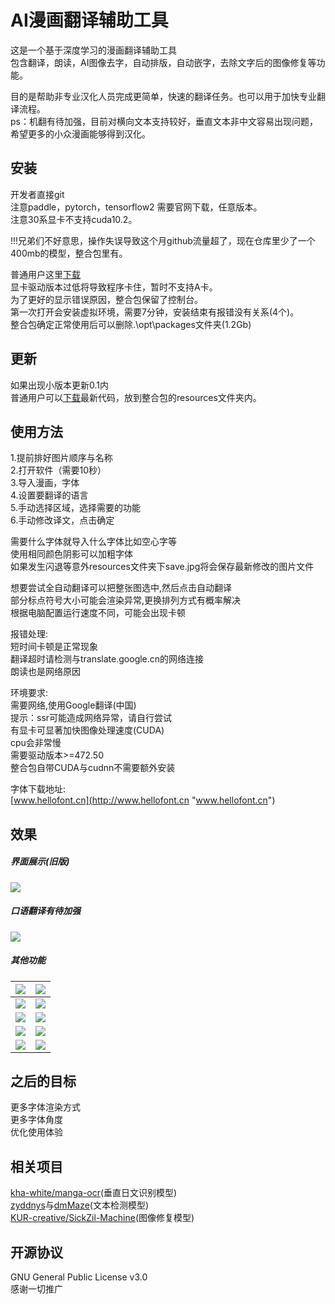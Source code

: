 # AI漫画翻译辅助工具
这是一个基于深度学习的漫画翻译辅助工具  
包含翻译，朗读，AI图像去字，自动排版，自动嵌字，去除文字后的图像修复等功能。

目的是帮助非专业汉化人员完成更简单，快速的翻译任务。也可以用于加快专业翻译流程。  
ps：机翻有待加强，目前对横向文本支持较好，垂直文本非中文容易出现问题，希望更多的小众漫画能够得到汉化。
## 安装
开发者直接git  
注意paddle，pytorch，tensorflow2 需要官网下载，任意版本。    
注意30系显卡不支持cuda10.2。
  
!!!兄弟们不好意思，操作失误导致这个月github流量超了，现在仓库里少了一个400mb的模型，整合包里有。  
  
普通用户这里[下载](https://github.com/jtl1207/comic-translation/releases "下载")   
显卡驱动版本过低将导致程序卡住，暂时不支持A卡。  
为了更好的显示错误原因，整合包保留了控制台。  
第一次打开会安装虚拟环境，需要7分钟，安装结束有报错没有关系(4个)。  
整合包确定正常使用后可以删除.\opt\packages文件夹(1.2Gb)
## 更新
如果出现小版本更新0.1内  
普通用户可以[下载](https://github.com/jtl1207/comic-translation/archive/refs/heads/main.zip )最新代码，放到整合包的resources文件夹内。  
  
## 使用方法
1.提前排好图片顺序与名称  
2.打开软件（需要10秒）  
3.导入漫画，字体  
4.设置要翻译的语言  
5.手动选择区域，选择需要的功能  
6.手动修改译文，点击确定  
  
需要什么字体就导入什么字体比如空心字等  
使用相同颜色阴影可以加粗字体  
如果发生闪退等意外resources文件夹下save.jpg将会保存最新修改的图片文件  

想要尝试全自动翻译可以把整张图选中,然后点击自动翻译  
部分标点符号大小可能会渲染异常,更换排列方式有概率解决  
根据电脑配置运行速度不同，可能会出现卡顿  
  
报错处理:  
短时间卡顿是正常现象  
翻译超时请检测与translate.google.cn的网络连接  
朗读也是网络原因  
  
环境要求:  
需要网络,使用Google翻译(中国)  
提示：ssr可能造成网络异常，请自行尝试  
有显卡可显著加快图像处理速度(CUDA)  
cpu会非常慢  
需要驱动版本>=472.50  
整合包自带CUDA与cudnn不需要额外安装  

字体下载地址:  
[www.hellofont.cn](http://www.hellofont.cn "www.hellofont.cn")
## 效果
##### 界面展示(旧版)
[![](https://github.com/jtl1207/comic-translation/blob/main/%E6%B5%8B%E8%AF%95%E5%9B%BE%E7%89%87/3.jpg "")](http://github.com/jtl1207/comic-translation/blob/main/%E6%B5%8B%E8%AF%95%E5%9B%BE%E7%89%87/3.jpg "")  
##### 口语翻译有待加强
[![](https://github.com/jtl1207/comic-translation/blob/main/%E6%B5%8B%E8%AF%95%E5%9B%BE%E7%89%87/2.png "")](https://github.com/jtl1207/comic-translation/blob/main/%E6%B5%8B%E8%AF%95%E5%9B%BE%E7%89%87/2.png "")  
##### 其他功能
|[![](https://github.com/jtl1207/comic-translation/blob/main/%E6%B5%8B%E8%AF%95%E5%9B%BE%E7%89%87/in/1.jpg)](https://github.com/jtl1207/comic-translation/blob/main/%E6%B5%8B%E8%AF%95%E5%9B%BE%E7%89%87/in/1.jpg)   |[![](https://github.com/jtl1207/comic-translation/blob/main/%E6%B5%8B%E8%AF%95%E5%9B%BE%E7%89%87/out/1.jpg)](https://github.com/jtl1207/comic-translation/blob/main/%E6%B5%8B%E8%AF%95%E5%9B%BE%E7%89%87/out/1.jpg)   |
| ------------ | ------------ |
| [![](https://github.com/jtl1207/comic-translation/blob/main/%E6%B5%8B%E8%AF%95%E5%9B%BE%E7%89%87/in/7.jpg)](https://github.com/jtl1207/comic-translation/blob/main/%E6%B5%8B%E8%AF%95%E5%9B%BE%E7%89%87/in/7.jpg)  |  [![](https://github.com/jtl1207/comic-translation/blob/main/%E6%B5%8B%E8%AF%95%E5%9B%BE%E7%89%87/out/7.jpg)](https://github.com/jtl1207/comic-translation/blob/main/%E6%B5%8B%E8%AF%95%E5%9B%BE%E7%89%87/out/7.jpg) |
| [![](https://github.com/jtl1207/comic-translation/blob/main/%E6%B5%8B%E8%AF%95%E5%9B%BE%E7%89%87/in/14.jpg)](https://github.com/jtl1207/comic-translation/blob/main/%E6%B5%8B%E8%AF%95%E5%9B%BE%E7%89%87/in/14.jpg)  |[![](https://github.com/jtl1207/comic-translation/blob/main/%E6%B5%8B%E8%AF%95%E5%9B%BE%E7%89%87/out/11.jpg)](https://github.com/jtl1207/comic-translation/blob/main/%E6%B5%8B%E8%AF%95%E5%9B%BE%E7%89%87/out/11.jpg)   |
| [![](https://github.com/jtl1207/comic-translation/blob/main/%E6%B5%8B%E8%AF%95%E5%9B%BE%E7%89%87/in/12.jpg)](https://github.com/jtl1207/comic-translation/blob/main/%E6%B5%8B%E8%AF%95%E5%9B%BE%E7%89%87/in/12.jpg)  |[![](https://github.com/jtl1207/comic-translation/blob/main/%E6%B5%8B%E8%AF%95%E5%9B%BE%E7%89%87/out/12.jpg)](https://github.com/jtl1207/comic-translation/blob/main/%E6%B5%8B%E8%AF%95%E5%9B%BE%E7%89%87/out/12.jpg)   |
| [![](https://github.com/jtl1207/comic-translation/blob/main/%E6%B5%8B%E8%AF%95%E5%9B%BE%E7%89%87/in/13.jpg)](https://github.com/jtl1207/comic-translation/blob/main/%E6%B5%8B%E8%AF%95%E5%9B%BE%E7%89%87/in/13.jpg)  |[![](https://github.com/jtl1207/comic-translation/blob/main/%E6%B5%8B%E8%AF%95%E5%9B%BE%E7%89%87/out/13.jpg)](https://github.com/jtl1207/comic-translation/blob/main/%E6%B5%8B%E8%AF%95%E5%9B%BE%E7%89%87/out/13.jpg)   |
## 之后的目标
更多字体渲染方式  
更多字体角度  
优化使用体验  
## 相关项目
[kha-white/manga-ocr](https://github.com/kha-white/manga-ocr "kha-white/manga-ocr")(垂直日文识别模型)  
[zyddnys](https://github.com/zyddnys/manga-image-translator)与[dmMaze](https://github.com/dmMaze/comic-text-detector)(文本检测模型)  
[KUR-creative/SickZil-Machine](https://github.com/KUR-creative/SickZil-Machine "KUR-creative/SickZil-Machine")(图像修复模型)
## 开源协议
GNU General Public License v3.0   
感谢一切推广

